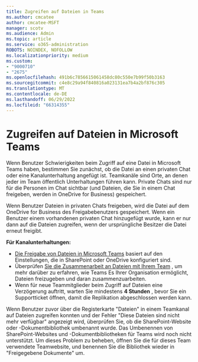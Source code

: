 ```yaml
---
title: Zugreifen auf Dateien in Teams
ms.author: cmcatee
author: cmcatee-MSFT
manager: scotv
ms.audience: Admin
ms.topic: article
ms.service: o365-administration
ROBOTS: NOINDEX, NOFOLLOW
ms.localizationpriority: medium
ms.custom:
- "9000710"
- "2675"
ms.openlocfilehash: 491b6c7856615061458dc80c550e7b99f50b3163
ms.sourcegitcommit: c4e8c29a94f840816a023131ea7b4a2bf876c305
ms.translationtype: MT
ms.contentlocale: de-DE
ms.lasthandoff: 06/29/2022
ms.locfileid: "66314355"
---
```

# <a name="accessing-files-in-microsoft-teams"></a>Zugreifen auf Dateien in Microsoft Teams

Wenn Benutzer Schwierigkeiten beim Zugriff auf eine Datei in Microsoft Teams haben, bestimmen Sie zunächst, ob die Datei an einen privaten Chat oder eine Kanalunterhaltung angefügt ist. Teamkanäle sind Orte, an denen jeder im Team öffentlich Unterhaltungen führen kann. Private Chats sind nur für die Personen im Chat sichtbar (und Dateien, die Sie in einem Chat freigeben, werden in OneDrive for Business) gespeichert.

Wenn Benutzer Dateien in privaten Chats freigeben, wird die Datei auf dem OneDrive for Business des Freigabebenutzers gespeichert. Wenn ein Benutzer einem vorhandenen privaten Chat hinzugefügt wurde, kann er nur dann auf die Dateien zugreifen, wenn der ursprüngliche Besitzer die Datei erneut freigibt.    

**Für Kanalunterhaltungen:**

- [Die Freigabe von Dateien in Microsoft Teams](https://docs.microsoft.com/MicrosoftTeams/sharing-files-in-teams) basiert auf den Einstellungen, die in SharePoint oder OneDrive konfiguriert sind. 
- Überprüfen [Sie die Zusammenarbeit an Dateien mit Ihrem Team](https://support.office.com/article/Collaborate-on-files-with-your-Team-9b200289-dbac-4823-85bd-628a5c7bb0ae) , um mehr darüber zu erfahren, wie Teams Es Ihrer Organisation ermöglicht, Dateien freizugeben und daran zusammenzuarbeiten. 
- Wenn für neue Teammitglieder beim Zugriff auf Dateien eine Verzögerung auftritt, warten Sie mindestens **4 Stunden** , bevor Sie ein Supportticket öffnen, damit die Replikation abgeschlossen werden kann. 

Wenn Benutzer zuvor über die Registerkarte "Dateien" in einem Teamkanal auf Dateien zugreifen konnten und der Fehler "Diese Dateien sind nicht mehr verfügbar" angezeigt wird, überprüfen Sie, ob die SharePoint-Website oder -Dokumentbibliothek umbenannt wurde. Das Umbenennen von SharePoint-Websites und -Dokumentbibliotheken für Teams wird noch nicht unterstützt. Um dieses Problem zu beheben, öffnen Sie die für dieses Team verwendete Teamwebsite, und benennen Sie die Bibliothek wieder in "Freigegebene Dokumente" um.